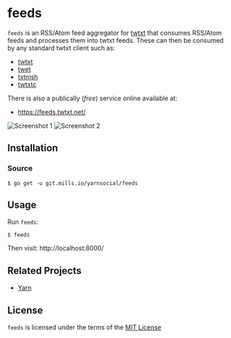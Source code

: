 # feeds

`feeds` is an RSS/Atom feed aggregator for [twtxt](https://twtxt.readthedocs.io/en/latest/)
that consumes RSS/Atom feeds and processes them into twtxt feeds. These can
then be consumed by any standard twtxt client such as:

- [twtxt](https://github.com/buckket/twtxt)
- [twet](https://github.com/quite/twet)
- [txtnish](https://github.com/mdom/txtnish)
- [twtxtc](https://github.com/neauoire/twtxtc)

There is also a publically (_free_) service online available at:

- https://feeds.twtxt.net/

![Screenshot 1](./screenshot1.png)
![Screenshot 2](./screenshot2.png)

## Installation

### Source

```#!bash
$ go get -u git.mills.io/yarnsocial/feeds
```

## Usage

Run `feeds`:

```#!bash
$ feeds
```

Then visit: http://localhost:8000/

## Related Projects

- [Yarn](https://git.mills.io/yarnsocial/yarn)

## License

`feeds` is licensed under the terms of the [MIT License](/LICENSE)
